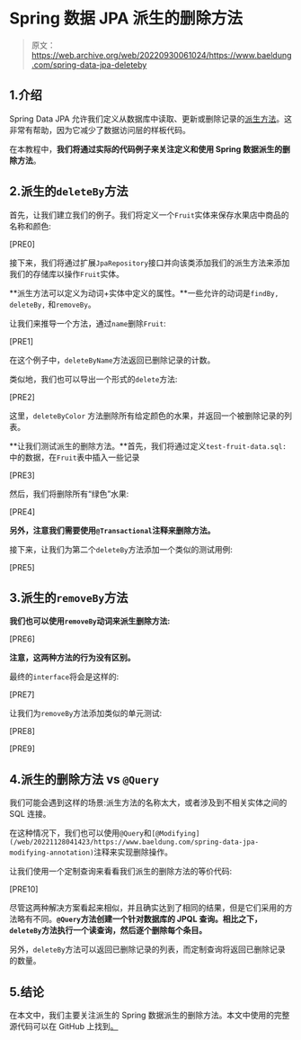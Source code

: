 # Spring 数据 JPA 派生的删除方法

> 原文：<https://web.archive.org/web/20220930061024/https://www.baeldung.com/spring-data-jpa-deleteby>

## 1.介绍

Spring Data JPA 允许我们定义从数据库中读取、更新或删除记录的[派生方法](/web/20221128041423/https://www.baeldung.com/the-persistence-layer-with-spring-data-jpa)。这非常有帮助，因为它减少了数据访问层的样板代码。

在本教程中，**我们将通过实际的代码例子来关注定义和使用 Spring 数据派生的删除方法**。

## 2.派生的`deleteBy`方法

首先，让我们建立我们的例子。我们将定义一个`Fruit`实体来保存水果店中商品的名称和颜色:

[PRE0]

接下来，我们将通过扩展`JpaRepository`接口并向该类添加我们的派生方法来添加我们的存储库以操作`Fruit`实体。

**派生方法可以定义为动词+实体中定义的属性。**一些允许的动词是`findBy, deleteBy,` 和`removeBy`。

让我们来推导一个方法，通过`name`删除`Fruit`:

[PRE1]

在这个例子中，`deleteByName`方法返回已删除记录的计数。

类似地，我们也可以导出一个形式的`delete`方法:

[PRE2]

这里，`deleteByColor` 方法删除所有给定颜色的水果，并返回一个被删除记录的列表。

**让我们测试派生的删除方法。**首先，我们将通过定义`test-fruit-data.sql:`中的数据，在`Fruit`表中插入一些记录

[PRE3]

然后，我们将删除所有“绿色”水果:

[PRE4]

**另外，注意我们需要使用`@Transactional`注释来删除方法。**

接下来，让我们为第二个`deleteBy`方法添加一个类似的测试用例:

[PRE5]

## 3.派生的`removeBy`方法

**我们也可以使用`removeBy`动词来派生删除方法:**

[PRE6]

**注意，这两种方法的行为没有区别。**

最终的`interface`将会是这样的:

[PRE7]

让我们为`removeBy`方法添加类似的单元测试:

[PRE8]

[PRE9]

## 4.派生的删除方法 vs `@Query`

我们可能会遇到这样的场景:派生方法的名称太大，或者涉及到不相关实体之间的 SQL 连接。

在这种情况下，我们也可以使用`@Query`和`[@Modifying](/web/20221128041423/https://www.baeldung.com/spring-data-jpa-modifying-annotation)`注释来实现删除操作。

让我们使用一个定制查询来看看我们派生的删除方法的等价代码:

[PRE10]

尽管这两种解决方案看起来相似，并且确实达到了相同的结果，但是它们采用的方法略有不同。**`@Query`方法创建一个针对数据库的 JPQL 查询。相比之下，`deleteBy`方法执行一个读查询，然后逐个删除每个条目。**

另外，`deleteBy`方法可以返回已删除记录的列表，而定制查询将返回已删除记录的数量。

## 5.结论

在本文中，我们主要关注派生的 Spring 数据派生的删除方法。本文中使用的完整源代码可以在 GitHub 上找到[。](https://web.archive.org/web/20221128041423/https://github.com/eugenp/tutorials/tree/master/persistence-modules/spring-data-jpa-crud)